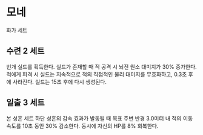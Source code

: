 # 모네

화가 세트

## 수련 2 세트

번개 실드를 획득한다. 실드가 존재할 때 적 공격 시 뇌전 원소 대미지가 30% 증가한다. 적에게 피격 시 실드는 지속적으로 적의 직접적인 물리 대미지를 무효화하고, 0.3초 후에 사라진다. 실드는 15초 후에 다시 생성된다.

## 일출 3 세트

본 성흔 세트 하단 성흔의 감속 효과가 발동될 때 목표 주변 반경 3.0미터 내 적의 이동 속도를 10초 동안 30% 감소한다. 동시에 자신의 HP를 8% 회복한다.
